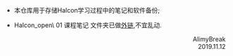 + 本仓库用于存储Halcon学习过程中的笔记和软件备份;
+ Halcon\_open\\ 01 课程笔记 文件夹已做[外链](http://www.ihalcon.com/read-13382.html),不宜乱动. 


  

  <div align = right>
      AlimyBreak
  </div>

  <div align = right>
      2019.11.12
  </div>

  